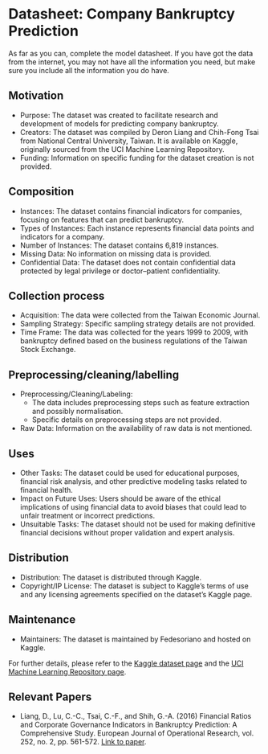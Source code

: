 # Datasheet: Company Bankruptcy Prediction

As far as you can, complete the model datasheet. If you have got the data from the internet, you may not have all the information you need, but make sure you include all the information you do have. 

## Motivation

- Purpose: The dataset was created to facilitate research and development of models for predicting company bankruptcy.
- Creators: The dataset was compiled by Deron Liang and Chih-Fong Tsai from National Central University, Taiwan. It is available on Kaggle, originally sourced from the UCI Machine Learning Repository.
- Funding: Information on specific funding for the dataset creation is not provided.

 
## Composition

- Instances: The dataset contains financial indicators for companies, focusing on features that can predict bankruptcy.
- Types of Instances: Each instance represents financial data points and indicators for a company.
- Number of Instances: The dataset contains 6,819 instances.
- Missing Data: No information on missing data is provided.
- Confidential Data: The dataset does not contain confidential data protected by legal privilege or doctor–patient confidentiality.

## Collection process

- Acquisition: The data were collected from the Taiwan Economic Journal.
- Sampling Strategy: Specific sampling strategy details are not provided.
- Time Frame: The data was collected for the years 1999 to 2009, with bankruptcy defined based on the business regulations of the Taiwan Stock Exchange.

## Preprocessing/cleaning/labelling

- Preprocessing/Cleaning/Labeling:
  - The data includes preprocessing steps such as feature extraction and possibly normalisation.
  - Specific details on preprocessing steps are not provided.
- Raw Data: Information on the availability of raw data is not mentioned.
 
## Uses

- Other Tasks: The dataset could be used for educational purposes, financial risk analysis, and other predictive modeling tasks related to financial health.
- Impact on Future Uses: Users should be aware of the ethical implications of using financial data to avoid biases that could lead to unfair treatment or incorrect predictions.
- Unsuitable Tasks: The dataset should not be used for making definitive financial decisions without proper validation and expert analysis.

## Distribution

- Distribution: The dataset is distributed through Kaggle.
- Copyright/IP License: The dataset is subject to Kaggle’s terms of use and any licensing agreements specified on the dataset’s Kaggle page.

## Maintenance

- Maintainers: The dataset is maintained by Fedesoriano and hosted on Kaggle.

For further details, please refer to the [Kaggle dataset page](#https://www.kaggle.com/datasets/fedesoriano/company-bankruptcy-prediction/data) and the [UCI Machine Learning Repository page](#https://archive.ics.uci.edu/ml/datasets/Taiwanese+Bankruptcy+Prediction).

## Relevant Papers

- Liang, D., Lu, C.-C., Tsai, C.-F., and Shih, G.-A. (2016) Financial Ratios and Corporate Governance Indicators in Bankruptcy Prediction: A Comprehensive Study. European Journal of Operational Research, vol. 252, no. 2, pp. 561-572. [Link to paper](#https://www.sciencedirect.com/science/article/pii/S0377221716000412).
